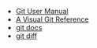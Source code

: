 - [Git User Manual](https://mirrors.edge.kernel.org/pub/software/scm/git/docs/user-manual.html#using-git-rebase)
- [A Visual Git Reference](https://marklodato.github.io/visual-git-guide/index-en.html)
- [git docs](https://git-scm.com/docs/)
- [git diff](http://gitbook.liuhui998.com/3_5.html)
